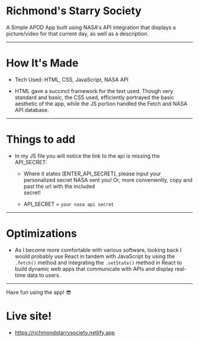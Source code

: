 # Richmond's Starry Society

A Simple APOD App built using NASA's API integration that displays a picture/video for that current day, as well as a description.

---

# How It's Made

- Tech Used: HTML, CSS, JavaScript, NASA API

- HTML gave a succinct framework for the text used. Though very standard and basic, the CSS used, efficiently portrayed the basic aesthetic of the app, while the JS portion handled the Fetch and NASA API database.

---

# Things to add

- In my JS file you will notice the link to the api is missing the API_SECRET:
  - Where it states [ENTER_API_SECRET], please input your personalized secret NASA sent you! Or, more conveniently, copy and past the url with the included   
  secret!

  - API_SECRET = `your nasa api secret`
---

# Optimizations 

- As I become more comfortable with various software, looking back I would probably use React in tandem with JavaScript by using the `.fetch()` method and integrating the `.setState()` method in React to build dynamic web apps that communicate with APIs and display real-time data to users.

---
 
 Have fun using the app! 😎

 # Live site!
 
 - https://richmondstarrysociety.netlify.app
